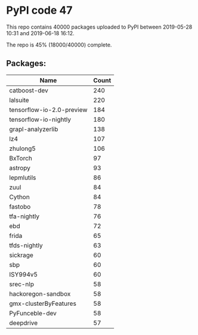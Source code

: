 # PyPI code 47

This repo contains 40000 packages uploaded to PyPI between 
2019-05-28 10:31 and 2019-06-18 16:12.

The repo is 45% (18000/40000) complete.

## Packages:

| Name  | Count |
| ----- | ----- |
| catboost-dev | 240 |
| lalsuite | 220 |
| tensorflow-io-2.0-preview | 184 |
| tensorflow-io-nightly | 180 |
| grapl-analyzerlib | 138 |
| lz4 | 107 |
| zhulong5 | 106 |
| BxTorch | 97 |
| astropy | 93 |
| lepmlutils | 86 |
| zuul | 84 |
| Cython | 84 |
| fastobo | 78 |
| tfa-nightly | 76 |
| ebd | 72 |
| frida | 65 |
| tfds-nightly | 63 |
| sickrage | 60 |
| sbp | 60 |
| ISY994v5 | 60 |
| srec-nlp | 58 |
| hackoregon-sandbox | 58 |
| gmx-clusterByFeatures | 58 |
| PyFunceble-dev | 58 |
| deepdrive | 57 |


